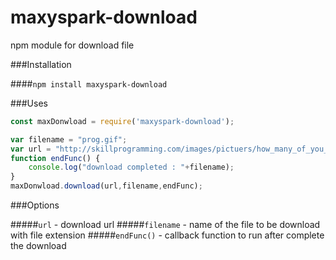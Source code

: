# maxyspark-download
npm module for download file

###Installation

####`npm install maxyspark-download`

###Uses 

```javascript
const maxDonwload = require('maxyspark-download');

var filename = "prog.gif";
var url = "http://skillprogramming.com/images/pictuers/how_many_of_you_get_the_same_feeling.gif";
function endFunc() {
    console.log("download completed : "+filename);
}
maxDonwload.download(url,filename,endFunc);
```

###Options

#####`url` - download url
#####`filename` - name of the file to be download with file extension
#####`endFunc()` - callback function to run after complete the download
